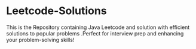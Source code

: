 # Leetcode-Solutions
This is the Repository containing Java Leetcode and solution with efficient solutions to popular problems
.Perfect for interview prep and enhancing your problem-solving skills!

